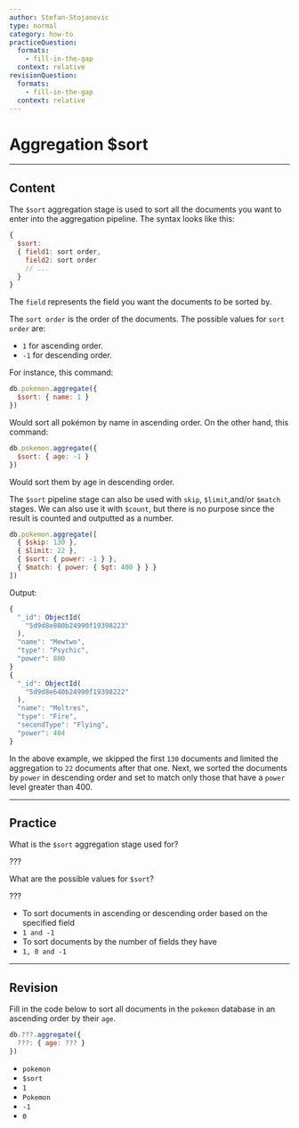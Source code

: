 ```yaml
---
author: Stefan-Stojanovic
type: normal
category: how-to
practiceQuestion:
  formats:
    - fill-in-the-gap
  context: relative
revisionQuestion:
  formats:
    - fill-in-the-gap
  context: relative
---
```


# Aggregation $sort


---

## Content

The `$sort` aggregation stage is used to sort all the documents you want to enter into the aggregation pipeline. The syntax looks like this:

```javascript
{
  $sort:
  { field1: sort order,
    field2: sort order
    // ...
  }
}
```

The `field` represents the field you want the documents to be sorted by.

The `sort order` is the order of the documents. The possible values for `sort order` are:

- `1` for ascending order.
- `-1` for descending order.

For instance, this command:

```javascript
db.pokemon.aggregate({
  $sort: { name: 1 }
})
```

Would sort all pokémon by name in ascending order. On the other hand, this command:

```javascript
db.pokemon.aggregate({
  $sort: { age: -1 }
})
```

Would sort them by age in descending order.

The `$sort` pipeline stage can also be used with `skip`, `$limit`,and/or `$match` stages. We can also use it with `$count`, but there is no purpose since the result is counted and outputted as a number.

```javascript
db.pokemon.aggregate([
  { $skip: 130 },
  { $limit: 22 },
  { $sort: { power: -1 } },
  { $match: { power: { $gt: 400 } } }
])
```

Output:

```javascript
{
  "_id": ObjectId(
    "5d9d8e800b24990f19398223"
  ),
  "name": "Mewtwo",
  "type": "Psychic",
  "power": 800
}
{
  "_id": ObjectId(
    "5d9d8e640b24990f19398222"
  ),
  "name": "Moltres",
  "type": "Fire",
  "secondType": "Flying",
  "power": 404
}
```

In the above example, we skipped the first `130` documents and limited the aggregation to `22` documents after that one. Next, we sorted the documents by `power` in descending order and set to match only those that have a `power` level greater than 400.


---

## Practice

What is the `$sort` aggregation stage used for?

???

What are the possible values for `$sort`?

???

- To sort documents in ascending or descending order based on the specified field
- `1 and -1`
- To sort documents by the number of fields they have
- `1, 0 and -1`


---

## Revision

Fill in the code below to sort all documents in the `pokemon` database in an ascending order by their `age`.

```javascript
db.???.aggregate({
  ???: { age: ??? }
})
```

- `pokemon`
- `$sort`
- `1`
- `Pokemon`
- `-1`
- `0`
